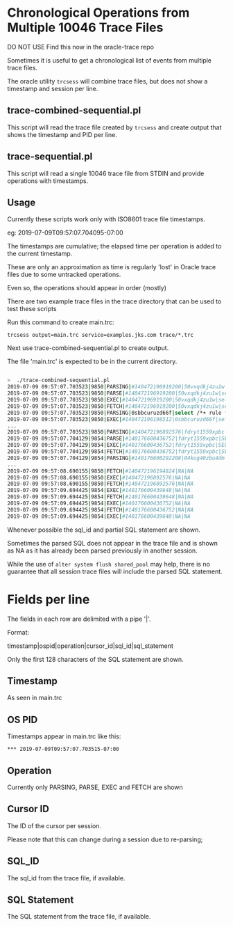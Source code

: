
# Chronological Operations from Multiple 10046 Trace Files

DO NOT USE
Find this now in the oracle-trace repo

Sometimes it is useful to get a chronological list of events from multiple trace files.

The oracle utility ```trcsess``` will combine trace files, but does not show a timestamp and session per line.

## trace-combined-sequential.pl

This script will read the trace file created by ```trcsess``` and create output that shows the timestamp and PID per line.

## trace-sequential.pl

This script will read a single 10046 trace file from STDIN and provide operations with timestamps.

## Usage

Currently these scripts work only with ISO8601 trace file timestamps.

eg: 2019-07-09T09:57:07.704095-07:00

The timestamps are cumulative; the elapsed time per operation is added to the current timestamp.

These are only an approximation as time is regularly 'lost' in Oracle trace files due to some untracked operations.

Even so, the operations should appear in order (mostly)

There are two example trace files in the trace directory that can be used to test these scripts

Run this command to create main.trc:

```
trcsess output=main.trc service=examples.jks.com trace/*.trc
```

Next use trace-combined-sequential.pl to create output.

The file 'main.trc' is expected to be in the current directory.

```bash

>  ./trace-combined-sequential.pl
2019-07-09 09:57:07.703523|9850|PARSING|#140472196919200|50vxqdkj4zu1w|select user#,password,datats#,tempts#,type#,defrole,resource$,pt
2019-07-09 09:57:07.703523|9850|PARSE|#140472196919200|50vxqdkj4zu1w|select user#,password,datats#,tempts#,type#,defrole,resource$,pt
2019-07-09 09:57:07.703523|9850|EXEC|#140472196919200|50vxqdkj4zu1w|select user#,password,datats#,tempts#,type#,defrole,resource$,pt
2019-07-09 09:57:07.703523|9850|FETCH|#140472196919200|50vxqdkj4zu1w|select user#,password,datats#,tempts#,type#,defrole,resource$,pt
2019-07-09 09:57:07.703523|9850|PARSING|0sbbcuruzd66f|select /*+ rule */ bucket_cnt, row_cnt, cache_cnt, null_cnt, tim
2019-07-09 09:57:07.703523|9850|EXEC|#140472196198512|0sbbcuruzd66f|select /*+ rule */ bucket_cnt, row_cnt, cache_cnt, null_cnt, tim
...
2019-07-09 09:57:07.703523|9850|PARSING|#140472196892576|fdryt1559xpbc|SELECT COUNT(*) JH_COUNT FROM HR.JOB_HISTORY
2019-07-09 09:57:07.704129|9854|PARSE|#140176600436752|fdryt1559xpbc|SELECT COUNT(*) JH_COUNT FROM HR.JOB_HISTORY
2019-07-09 09:57:07.704129|9854|EXEC|#140176600436752|fdryt1559xpbc|SELECT COUNT(*) JH_COUNT FROM HR.JOB_HISTORY
2019-07-09 09:57:07.704129|9854|FETCH|#140176600436752|fdryt1559xpbc|SELECT COUNT(*) JH_COUNT FROM HR.JOB_HISTORY
2019-07-09 09:57:07.704129|9854|PARSING|#140176600292208|04kug40zbu4dm|select policy#, action# from aud_object_opt$ where object# = :1
...
2019-07-09 09:57:08.690155|9850|FETCH|#140472196194824|NA|NA
2019-07-09 09:57:08.690155|9850|EXEC|#140472196892576|NA|NA
2019-07-09 09:57:08.690155|9850|FETCH|#140472196892576|NA|NA
2019-07-09 09:57:09.694425|9854|EXEC|#140176600439648|NA|NA
2019-07-09 09:57:09.694425|9854|FETCH|#140176600439648|NA|NA
2019-07-09 09:57:09.694425|9854|EXEC|#140176600436752|NA|NA
2019-07-09 09:57:09.694425|9854|FETCH|#140176600436752|NA|NA
2019-07-09 09:57:09.694425|9854|EXEC|#140176600439648|NA|NA
```

Whenever possible the sql_id and partial SQL statement are shown.

Sometimes the parsed SQL does not appear in the trace file and is shown as NA as it has already been parsed previously  in another session.

While the use of ```alter system flush shared_pool``` may help, there is no guarantee that all session trace files will include the parsed SQL statement.
				      
# Fields per line

The fields in each row are delimited with a pipe '|'.

Format:

timestamp|ospid|operation|cursor_id|sql_id|sql_statement

Only the first 128 characters of the SQL statement are shown.


## Timestamp

As seen in main.trc

## OS PID

Timestamps appear in main.trc like this:

```*** 2019-07-09T09:57:07.703515-07:00```

## Operation

Currently only PARSING, PARSE, EXEC and FETCH are shown

## Cursor ID

The ID of the cursor per session.

Please note that this can change during a session due to re-parsing;

## SQL_ID

The sql_id from the trace file, if available.

## SQL Statement


The SQL statement from the trace file, if available.




